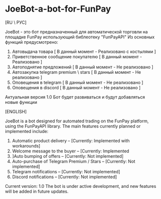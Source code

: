 # JoeBot-a-bot-for-FunPay

[RU \ РУС]

JoeBot - это бот предназначенный для автоматической торговли на площадке FunPay использующий библеотеку "FunPayAPI"
Из основных функций предусмотрено:

1. Автовыдача товара [ В данный момент - Реализовано с костылями ]
2. Приветственное сообщение покупателю [ В данный момент - Реализовано ]
3. Автоподнятие предложений [ В данный момент - Не реализовано ]
4. Автозакупка telegram premium \ stars [ В данный момент - Не реализовано ]
5. Оповещения в telegram [ В данный момент - Не реализовано ]
6. Оповещения в discord [ В данный момент - Не реализовано ]

Актуальная версия 1.0
Бот будет развиваться и будут добавляться новые функции

[ENGLISH]

JoeBot is a bot designed for automated trading on the FunPay platform, using the FunPayAPI library.
The main features currently planned or implemented include:

1. Automatic product delivery – [Currently: Implemented with workarounds]
2. Welcome message to the buyer – [Currently: Implemented
3. ]Auto bumping of offers – [Currently: Not implemented]
4. Auto-purchase of Telegram Premium / Stars – [Currently: Not implemented]
5. Telegram notifications – [Currently: Not implemented]
6. Discord notifications – [Currently: Not implemented]

Current version: 1.0
The bot is under active development, and new features will be added in future updates.
